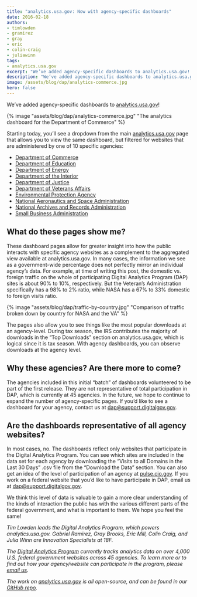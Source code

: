 ```yaml
---
title: "analytics.usa.gov: Now with agency-specific dashboards"
date: 2016-02-18
authors:
- timlowden
- gramirez
- gray
- eric
- colin-craig
- juliawinn
tags:
- analytics.usa.gov
excerpt: "We’ve added agency-specific dashboards to analytics.usa.gov! Starting today, you’ll see a dropdown from the main analytics.usa.gov page that allows you to view the same dashboard, but filtered for websites that are administered by one of 10 specific agencies."
description: "We’ve added agency-specific dashboards to analytics.usa.gov! Starting today, you’ll see a dropdown from the main analytics.usa.gov page that allows you to view the same dashboard, but filtered for websites that are administered by one of 10 specific agencies."
image: /assets/blog/dap/analytics-commerce.jpg
hero: false
---
```


We’ve added agency-specific dashboards to [analytics.usa.gov](https://analytics.usa.gov/)!

{% image "assets/blog/dap/analytics-commerce.jpg" "The analytics dashboard for the Department of Commerce" %}

Starting today, you’ll see a dropdown from the main [analytics.usa.gov](https://analytics.usa.gov/) page that allows you to view the same dashboard, but filtered for websites that are administered by one of 10 specific agencies:

-   [Department of Commerce](https://analytics.usa.gov/commerce/)
-   [Department of Education](https://analytics.usa.gov/education/)
-   [Department of Energy](https://analytics.usa.gov/energy/)
-   [Department of the Interior](https://analytics.usa.gov/interior/)
-   [Department of Justice](https://analytics.usa.gov/justice/)
-   [Department of Veterans Affairs](https://analytics.usa.gov/veterans-affairs/)
-   [Environmental Protection Agency](https://analytics.usa.gov/environmental-protection-agency/)
-   [National Aeronautics and Space Administration](https://analytics.usa.gov/national-aeronautics-space-administration/)
-   [National Archives and Records Administration](https://analytics.usa.gov/national-archives-records-administration/)
-   [Small Business Administration](https://analytics.usa.gov/small-business-administration/)

What do these pages show me?
----------------------------

These dashboard pages allow for greater insight into how the public interacts with specific agency websites as a complement to the aggregated view available at analytics.usa.gov. In many cases, the information we see as a government-wide percentage does not perfectly mirror an individual agency’s data. For example, at time of writing this post, the domestic vs. foreign traffic on the whole of participating Digital Analytics Program (DAP) sites is about 90% to 10%, respectively. But the Veteran’s Administration specifically has a 98% to 2% ratio, while NASA has a 67% to 33% domestic to foreign visits ratio.

{% image "assets/blog/dap/traffic-by-country.jpg" "Comparison of traffic broken down by country for NASA and the VA" %}

The pages also allow you to see things like the most popular downloads at an agency-level. During tax season, the IRS contributes the majority of downloads in the “Top Downloads” section on analytics.usa.gov, which is logical since it is tax season. With agency dashboards, you can observe downloads at the agency level.

Why these agencies? Are there more to come?
-------------------------------------------

The agencies included in this initial “batch” of dashboards volunteered to be part of the first release. They are not representative of total participation in DAP, which is currently at 45 agencies. In the future, we hope to continue to expand the number of agency-specific pages. If you’d like to see a dashboard for your agency, contact us at [dap@support.digitalgov.gov](mailto:dap@support.digitalgov.gov).

Are the dashboards representative of all agency websites?
---------------------------------------------------------

In most cases, no. The dashboards reflect only websites that participate in the Digital Analytics Program. You can see which sites are included in the data set for each agency by downloading the “Visits to all Domains in the Last 30 Days” .csv file from the “Download the Data” section. You can also get an idea of the level of participation of an agency at [pulse.cio.gov](https://pulse.cio.gov/analytics/agencies/). If you work on a federal website that you’d like to have participate in DAP, email us at [dap@support.digitalgov.gov](mailto:dap@support.digitalgov.gov).

We think this level of data is valuable to gain a more clear understanding of the kinds of interaction the public has with the various different parts of the federal government, and what is important to them. We hope you feel the same!

*Tim Lowden leads the Digital Analytics Program, which powers analytics.usa.gov. Gabriel Ramirez, Gray Brooks, Eric Mill, Colin Craig, and Julia Winn are Innovation Specialists at 18F.*

*The [Digital Analytics Program](http://www.digitalgov.gov/services/dap/) currently tracks analytics data on over 4,000 U.S. federal government websites across 45 agencies. To learn more or to find out how your agency/website can participate in the program, please [email us](mailto:dap@support.digitalgov.gov).*

*The work on [analytics.usa.gov](https://analytics.usa.gov/) is all open-source, and can be found in our [GitHub repo](https://github.com/18F/analytics.usa.gov).*
